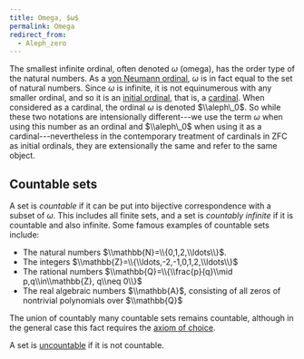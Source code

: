 ```yaml
---
title: Omega, $ω$
permalink: Omega
redirect_from:
  - Aleph_zero
---
```



The smallest infinite ordinal, often denoted $ω$ (omega), has the
order type of the natural numbers. As a [von Neumann
ordinal](Ordinal "Ordinal"),
$ω$ is in fact equal to the set of natural numbers. Since
$ω$ is infinite, it is not equinumerous with any smaller ordinal,
and so it is an
<a href="index.php?title=Initial_ordinal&amp;action=edit&amp;redlink=1" class="new" title="Initial ordinal (page does not exist)">initial ordinal</a>,
that is, a
[cardinal](Cardinal "Cardinal").
When considered as a cardinal, the ordinal $ω$ is denoted
$\\aleph\_0$. So while these two notations are intensionally
different---we use the term $ω$ when using this number as an
ordinal and $\\aleph\_0$ when using it as a cardinal---nevertheless in
the contemporary treatment of cardinals in ZFC as initial ordinals, they
are extensionally the same and refer to the same object.

  

## Countable sets

A set is *countable* if it can be put into bijective correspondence with
a subset of $ω$. This includes all finite sets, and a set is
*countably infinite* if it is countable and also infinite. Some famous
examples of countable sets include:

-   The natural numbers $\\mathbb{N}=\\{0,1,2,\\ldots\\}$.
-   The integers $\\mathbb{Z}=\\{\\ldots,-2,-1,0,1,2,\\ldots\\}$
-   The rational numbers $\\mathbb{Q}=\\{\\frac{p}{q}\\mid
    p,q\\in\\mathbb{Z}, q\\neq 0\\}$
-   The real algebraic numbers $\\mathbb{A}$, consisting of all zeros of
    nontrivial polynomials over $\\mathbb{Q}$

The union of countably many countable sets remains countable, although
in the general case this fact requires the
<a href="Axiom_of_choice" class="mw-redirect" title="Axiom of choice">axiom of choice</a>.

A set is
<a href="Uncountable" class="mw-redirect" title="Uncountable">uncountable</a>
if it is not countable.


